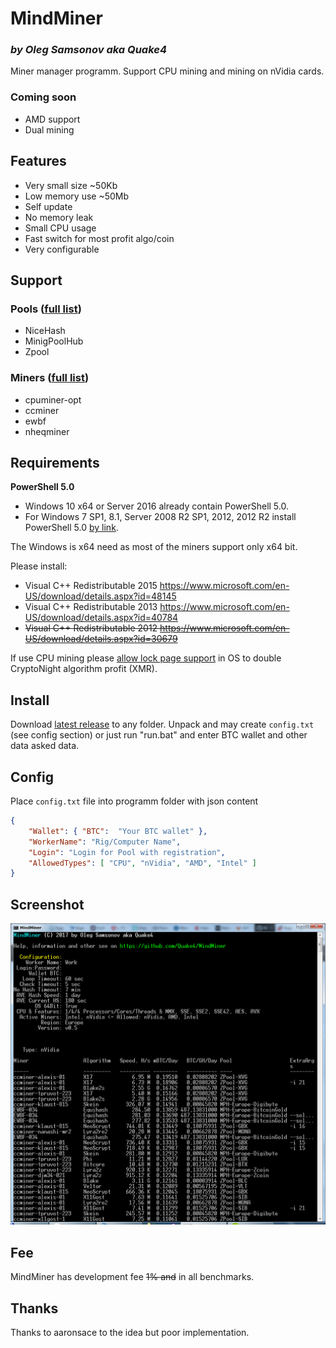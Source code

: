 # MindMiner
### *by Oleg Samsonov aka Quake4*

Miner manager programm.
Support CPU mining and mining on nVidia cards.

### Coming soon
* AMD support
* Dual mining

## Features
* Very small size ~50Kb
* Low memory use ~50Mb
* Self update
* No memory leak
* Small CPU usage
* Fast switch for most profit algo/coin
* Very configurable

## Support
### Pools ([full list](https://github.com/Quake4/MindMiner/tree/master/Pools))
* NiceHash
* MinigPoolHub
* Zpool

### Miners ([full list](https://github.com/Quake4/MindMiner/tree/master/Miners))
* cpuminer-opt
* ccminer
* ewbf
* nheqminer

## Requirements
**PowerShell 5.0**
* Windows 10 x64 or Server 2016 already contain PowerShell 5.0.
* For Windows 7 SP1, 8.1, Server 2008 R2 SP1, 2012, 2012 R2 install PowerShell 5.0 [by link](https://www.microsoft.com/en-US/download/details.aspx?id=50395).

The Windows is x64 need as most of the miners support only x64 bit.

Please install:
* Visual C++ Redistributable 2015 https://www.microsoft.com/en-US/download/details.aspx?id=48145
* Visual C++ Redistributable 2013 https://www.microsoft.com/en-US/download/details.aspx?id=40784
* ~~Visual C++ Redistributable 2012 https://www.microsoft.com/en-US/download/details.aspx?id=30679~~

If use CPU mining please [allow lock page support](https://docs.microsoft.com/en-us/sql/database-engine/configure-windows/enable-the-lock-pages-in-memory-option-windows) in OS to double CryptoNight algorithm profit (XMR).

## Install
Download [latest release](https://github.com/Quake4/MindMiner/releases) to any folder. Unpack and may create `config.txt` (see config section) or just run "run.bat" and enter BTC wallet and other data asked data.

## Config
Place `config.txt` file into programm folder with json content
```json
{
    "Wallet": { "BTC":  "Your BTC wallet" },
    "WorkerName": "Rig/Computer Name",
    "Login": "Login for Pool with registration",
    "AllowedTypes": [ "CPU", "nVidia", "AMD", "Intel" ]
}
```

## Screenshot
![MindMiner](https://github.com/Quake4/MindMinerPrerequisites/raw/master/MindMiner.png "MindMiner")

## Fee
MindMiner has development fee ~~1% and~~ in all benchmarks.

## Thanks
Thanks to aaronsace to the idea but poor implementation.
